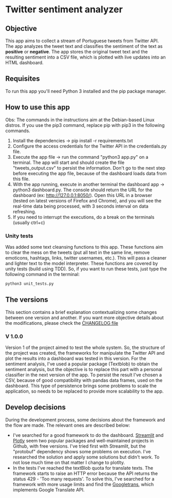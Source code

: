 # Twitter sentiment analyzer

## Objective
This app aims to collect a stream of Portuguese tweets from Twitter API. The app analyzes the tweet text and classifies the sentiment of the text as **positive** or **negative**. The app stores the original tweet text and the resulting sentiment into a CSV file, which is plotted with live updates into an HTML dashboard.

## Requisites
To run this app you'll need Python 3 installed and the pip package manager.

## How to use this app
Obs: The commands in the instructions aim at the Debian-based Linux distros. If you use the pip3 command, replace pip with pip3 in the following commands.

1. Install the dependencies -> pip install -r requirements.txt
2. Configure the access credentials for the Twitter API in the credentials.py file.
3. Execute the app file -> run the command "python3 app.py" on a terminal. The app will start and should create the file "tweets_output.csv" to persist the information. Don't go to the next step before executing the app file, because of the dashboard loads data from this file.
4. With the app running, execute in another terminal the dashboard app -> python3 dashboard.py. The console should return the URL for the dashboard (ex: http://127.0.0.1:8050/). Open this URL in a browser (tested on latest versions of Firefox and Chrome), and you will see the real-time data being processed, with 3 seconds interval on data refreshing.
5. If you need to interrupt the executions, do a break on the terminals (usually ctrl+c)

### Unity tests
Was added some text cleansing functions to this app. These functions aim to clear the mess on the tweets (put all text in the same line, remove emoticons, hashtags, links, twitter usernames, etc.). This will pass a cleaner and lighter text to the model interpreter. These functions are covered by unity tests (build using TDD). So, if you want to run these tests, just type the following command in the terminal:
```python
python3 unit_tests.py
```

## The versions
This section contains a brief explanation contextualizing some changes between one version and another. If you want more objective details about the modifications, please check the [CHANGELOG file](./CHANGELOG.md)

### V 1.0.0
Version 1 of the project aimed to test the whole system. So, the structure of the project was created, the frameworks for manipulate the Twitter API and plot the results into a dashboard was tested in this version. 
For the sentiment analysis, I've used a popular package (Textblob) to obtain the sentiment analysis, but the objective is to replace this part with a personal classifier in the next version of the app.
To persist the result I've chosen a CSV, because of good compatibility with pandas data frames, used on the dashboard. This type of persistence brings some problems to scale the application, so needs to be replaced to provide more scalability to the app.

## Develop decisions
During the development process, some decisions about the framework and the flow are made. The relevant ones are described below:
* I've searched for a good framework to do the dashboard. [Streamlit](https://www.streamlit.io/) and [Plotly](https://plotly.com/) seem two popular packages and well-maintained projects in Github, with free versions. I've tried first with Streamlit, but the "protobuf" dependency shows some problems on execution. I've researched the solution and apply some solutions but didn't work. To not lose much time on that matter I change to plotlty.
* In the tests I've reached the textBlob quota for translate texts. The framework starts to raise an HTTP error because the API returns the status 429 - 'Too many requests'. To solve this, I've searched for a framework with more usage limits and find the [Googletrans](https://py-googletrans.readthedocs.io/en/latest/), which implements Google Translate API.